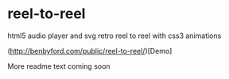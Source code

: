 # reel-to-reel
html5 audio player and svg retro reel to reel with css3 animations

(http://benbyford.com/public/reel-to-reel/)[Demo]

More readme text coming soon
